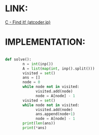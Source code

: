 # LINK:
[C - Find it! (atcoder.jp)](https://atcoder.jp/contests/abc311/tasks/abc311_c)

# IMPLEMENTATION:
```python

def solve():
        n = int(inp())
        A = list(map(int, inp().split()))
        visited = set()
        ans = []
        node = 0
        while node not in visited:
              visited.add(node)
              node = A[node] - 1
        visited = set()
        while node not in visited:
              visited.add(node)
              ans.append(node+1)
              node = A[node] - 1
        print(len(ans))
        print(*ans)

```